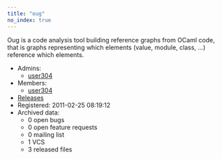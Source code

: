 ```yaml
---
title: "oug"
no_index: true
---
```


Oug is a code analysis tool building reference graphs from OCaml code, that is graphs representing which elements (value, module, class, ...) reference which elements.


* Admins:
  * [user304](/users/user304)
* Members:
  * [user304](/users/user304)
* [Releases](https://download.ocamlcore.org/oug)
* Registered: 2011-02-25 08:19:12
* Archived data:
  * 0 open bugs
  * 0 open feature requests
  * 0 mailing list
  * 1 VCS
  * 3 released files
